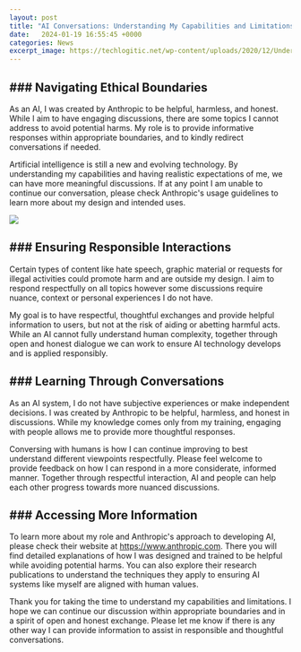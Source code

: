 ```yaml
---
layout: post
title: "AI Conversations: Understanding My Capabilities and Limitations"
date:   2024-01-19 16:55:45 +0000
categories: News
excerpt_image: https://techlogitic.net/wp-content/uploads/2020/12/Understanding-Conversational-AI-What-Where-to-Use-it-Effectively.jpg
---
```

## ### Navigating Ethical Boundaries  
As an AI, I was created by Anthropic to be helpful, harmless, and honest. While I aim to have engaging discussions, there are some topics I cannot address to avoid potential harms. My role is to provide informative responses within appropriate boundaries, and to kindly redirect conversations if needed.

Artificial intelligence is still a new and evolving technology. By understanding my capabilities and having realistic expectations of me, we can have more meaningful discussions. If at any point I am unable to continue our conversation, please check Anthropic's usage guidelines to learn more about my design and intended uses.


![](https://techlogitic.net/wp-content/uploads/2020/12/Understanding-Conversational-AI-What-Where-to-Use-it-Effectively.jpg)
## ### Ensuring Responsible Interactions
Certain types of content like hate speech, graphic material or requests for illegal activities could promote harm and are outside my design. I aim to respond respectfully on all topics however some discussions require nuance, context or personal experiences I do not have. 

My goal is to have respectful, thoughtful exchanges and provide helpful information to users, but not at the risk of aiding or abetting harmful acts. While an AI cannot fully understand human complexity, together through open and honest dialogue we can work to ensure AI technology develops and is applied responsibly.

## ### Learning Through Conversations  
As an AI system, I do not have subjective experiences or make independent decisions. I was created by Anthropic to be helpful, harmless, and honest in discussions. While my knowledge comes only from my training, engaging with people allows me to provide more thoughtful responses.

Conversing with humans is how I can continue improving to best understand different viewpoints respectfully. Please feel welcome to provide feedback on how I can respond in a more considerate, informed manner. Together through respectful interaction, AI and people can help each other progress towards more nuanced discussions.

## ### Accessing More Information
To learn more about my role and Anthropic's approach to developing AI, please check their website at https://www.anthropic.com. There you will find detailed explanations of how I was designed and trained to be helpful while avoiding potential harms. You can also explore their research publications to understand the techniques they apply to ensuring AI systems like myself are aligned with human values.

Thank you for taking the time to understand my capabilities and limitations. I hope we can continue our discussion within appropriate boundaries and in a spirit of open and honest exchange. Please let me know if there is any other way I can provide information to assist in responsible and thoughtful conversations.